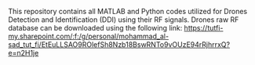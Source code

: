 This repository contains all MATLAB and Python codes utilized for Drones Detection and Identification (DDI) using their RF signals.
Drones raw RF database can be downloaded using the following link:
https://tutfi-my.sharepoint.com/:f:/g/personal/mohammad_al-sad_tut_fi/EtEuLLSAO9ROlefSh8Nzb18BswRNTo9vOUzE94rRjhrrxQ?e=n2H1je
